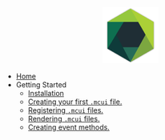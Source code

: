 <center>
    <img src="./assets/images/icon.png" alt="Logo" width="auto" height="112"/>
</center>

* [Home](/)
* Getting Started
    * [Installation](/gs/install.md)
    * [Creating your first `.mcui` file.](/gs/createfile.md)
    * [Registering `.mcui` files.](/gs/registerfile.md)
    * [Rendering `.mcui` files.](/gs/renderfile.md)
    * [Creating event methods.](/gs/eventmethods.md)